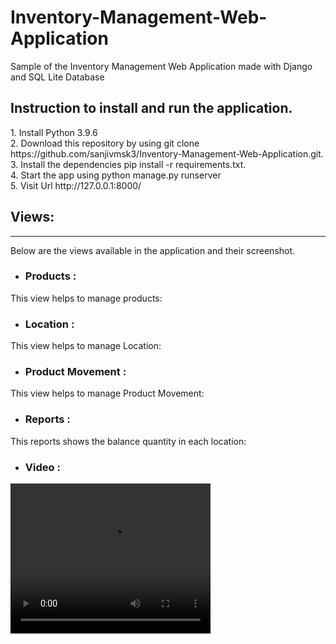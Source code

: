 # Inventory-Management-Web-Application
Sample of the Inventory Management Web Application made with Django and SQL Lite Database

<h2>Instruction to install and run the application.</h2>
  1. Install Python 3.9.6
  <br>
  2. Download this repository by using git clone https://github.com/sanjivmsk3/Inventory-Management-Web-Application.git.
  <br>
  3. Install the dependencies pip install -r requirements.txt.
  <br>
  4. Start the app using python manage.py runserver
  <br>
  5. Visit Url http://127.0.0.1:8000/
  
<h2>Views: </h2>
<hr>
Below are the views available in the application and their screenshot.

<ul>
<li><h3>Products :</h3></li>
</ul>
    This view helps to manage products:
    <img src="https://user-images.githubusercontent.com/66983641/134774555-3f342c4c-a48a-444e-819e-9699c10eb644.png" alt="">
    <img src="https://user-images.githubusercontent.com/66983641/134774563-f6df7298-f8e3-4c10-8079-9ba6aa0d6f95.png" alt="">
    <img src="https://user-images.githubusercontent.com/66983641/134774570-a3dd42d2-3484-4e68-85c3-eaf180971dac.png" alt="">



<ul>
<li><h3>Location :</h3></li>
</ul>
    This view helps to manage Location:
    <img src="https://user-images.githubusercontent.com/66983641/134774576-2a71e12f-dd4f-4171-816e-2e1c50aea2e2.png" alt="">
    <img src="https://user-images.githubusercontent.com/66983641/134774580-12350e98-f6b3-4002-a629-a9ae3d800d4e.png" alt="">
    <img src="https://user-images.githubusercontent.com/66983641/134774582-bb9a1fd7-5ef8-4939-97b1-b82f79d5d582.png" alt="">

<ul>
<li><h3>Product Movement :</h3></li>
</ul>
    This view helps to manage Product Movement:
    <img src="https://user-images.githubusercontent.com/66983641/134774589-7ebd415a-34f6-4462-b81e-984d762a88ac.png" alt="">
    <img src="https://user-images.githubusercontent.com/66983641/134774624-0a3d58eb-752c-4165-8d98-04a0d5ab4330.png" alt="">
    <img src="https://user-images.githubusercontent.com/66983641/134774614-fe05be9a-73b9-4edf-8a65-332bc9ab9306.png" alt="">

<ul>
<li><h3>Reports :</h3></li>
</ul>
    This reports shows the balance quantity in each location:
    <img src="https://user-images.githubusercontent.com/66983641/134774632-5780ff9b-4993-45d6-bb17-1ad117048786.png" alt="">
    <img src="https://user-images.githubusercontent.com/66983641/134774635-1c459f9f-fbeb-43a2-b217-eae07ce42c6f.png" alt="">

<ul>
<li><h3>Video :</h3></li>
</ul>
<video width="320" height="240" controls>
  <source src="./inventory.mp4" type="video/mp4">
</video>